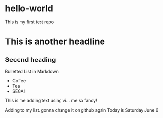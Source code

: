 # hello-world
This is my first test repo

# This is another headline

## Second heading

Bulletted List in Markdown
* Coffee
* Tea
* SEGA!

This is me adding text using vi... me so fancy!

Adding to my list. gonna change it on github again
Today is Saturday June 6
